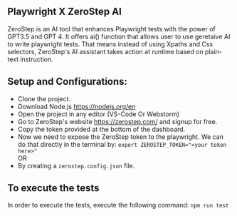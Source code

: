 ## Playwright X ZeroStep AI

ZeroStep is an AI tool that enhances Playwright tests with the power of GPT3.5 and GPT 4.
It offers ai() function that allows user to use geretaive AI to write playwright tests.
That means instead of using Xpaths and Css selectors, ZeroStep's AI assistant takes action at runtime based on plain-text instruction. 

## Setup and Configurations:
- Clone the project.
- Download Node.js https://nodejs.org/en
- Open the project in any editor (VS-Code Or Webstorm)
- Go to ZeroStep's website https://zerostep.com/ and signup for free.
- Copy the token provided at the bottom of the dashboard.
- Now we need to expose the ZeroStep token to the playwright. We can do that directly in the terminal by:
```export ZEROSTEP_TOKEN="<your token here>"```  
OR 
- By creating a `zerostep.config.json` file.

## To execute the tests
In order to execute the tests, execute the following command:
`npm run test`


